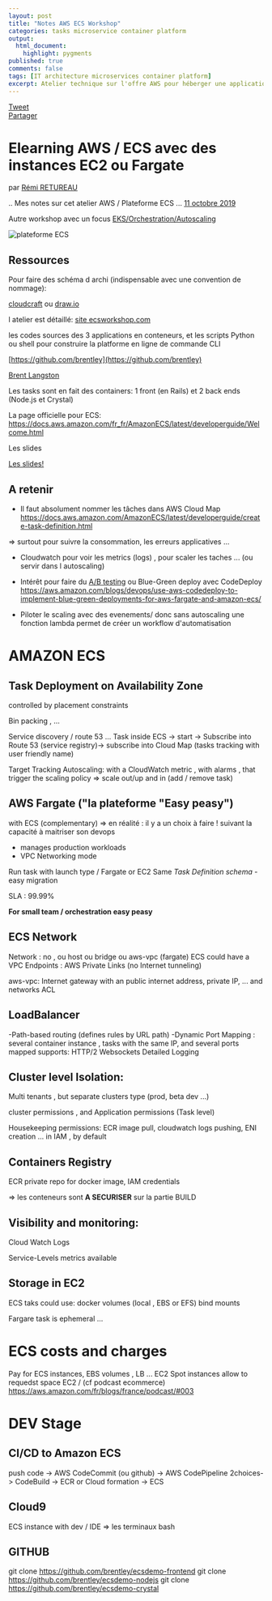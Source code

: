 ```yaml
---
layout: post
title: "Notes AWS ECS Workshop"
categories: tasks microservice container platform
output:
  html_document:
    highlight: pygments
published: true
comments: false
tags: [IT architecture microservices container platform]
excerpt: Atelier technique sur l'offre AWS pour héberger une application en conteneurs (microservices/tasks/webfront/backend)
---
```

<div class="social-media-list">
<a href="https://twitter.com/share?ref_src=twsrc%5Etfw" class="twitter-share-button" data-show-count="false">Tweet</a>
<script type="IN/Share" data-url="{{ site.url }}{{ page.url }}"></script>
<div class="fb-share-button" data-href="{{ site.url }}{{ page.url }}" data-layout="button" data-size="small"><a target="_blank" href="https://www.facebook.com/sharer/sharer.php?u={{ site.url }}{{ page.url }}" class="fb-xfbml-parse-ignore">Partager</a></div>
</div>

# Elearning AWS / ECS avec des instances  EC2 ou Fargate
par [Rémi RETUREAU](https://www.linkedin.com/in/remiretureau/)

.. Mes notes sur cet atelier AWS / Plateforme ECS ...
[11 octobre 2019](https://www.aws.training/learningobject/ilt?id=31682)

Autre workshop avec un focus [EKS/Orchestration/Autoscaling](https://www.aws.training/learningobject/ilt?id=37901)

![plateforme ECS ](https://ecsworkshop.com/images/crystal.svg)

## Ressources
Pour faire des schéma d archi (indispensable avec une convention de nommage):

 [cloudcraft](https://cloudcraft.co/)
 ou
 [draw.io](https://draw.io)


l atelier est détaillé:
[site ecsworkshop.com](https://ecsworkshop.com/)

les codes sources des 3 applications en conteneurs, et les scripts Python ou shell pour construire la platforme en ligne de commande CLI

[https://github.com/brentley](https://github.com/brentley)

[Brent Langston](https://www.linkedin.com/in/brentley/)

Les tasks sont en fait des containers: 1 front (en Rails) et 2 back ends (Node.js et Crystal)

La page officielle pour ECS:
https://docs.aws.amazon.com/fr_fr/AmazonECS/latest/developerguide/Welcome.html

Les slides 

<a href="/pdf/20191011_AWS_ECS.pdf" target="_blank">Les slides!</a>

## A retenir

- Il faut absolument nommer les tâches dans AWS Cloud Map 
 https://docs.aws.amazon.com/AmazonECS/latest/developerguide/create-task-definition.html

=> surtout pour suivre la consommation, les erreurs applicatives ... 


- Cloudwatch pour voir les metrics (logs) , pour scaler les taches ... (ou servir dans l autoscaling)

- Intérêt pour faire du [A/B testing](https://fr.wikipedia.org/wiki/Test_A/B)
ou  Blue-Green deploy
avec CodeDeploy
 https://aws.amazon.com/blogs/devops/use-aws-codedeploy-to-implement-blue-green-deployments-for-aws-fargate-and-amazon-ecs/

- Piloter le scaling avec des evenements/ donc sans autoscaling 
une fonction lambda permet de créer un workflow d'automatisation

# AMAZON ECS

## Task Deployment on Availability Zone

controlled by  placement constraints

Bin packing , ...

Service discovery / route 53 ... Task inside ECS -> start -> Subscribe into Route 53 (service registry)->  subscribe into Cloud Map (tasks tracking with user friendly name)

Target Tracking Autoscaling: with a CloudWatch metric , with alarms , that trigger the scaling policy => scale out/up and in (add / remove task)

## AWS Fargate ("la plateforme "Easy peasy")
with ECS (complementary)  => en réalité : il y a un choix à faire ! suivant la capacité à maitriser son devops 

- manages production workloads
- VPC Networking mode 


Run task with launch type / Fargate or EC2
Same *Task Definition schema* - easy migration

SLA : 99.99%

**For small team / orchestration easy peasy**

## ECS Network
Network : no , ou host ou bridge ou aws-vpc (fargate)
ECS could have a VPC Endpoints : AWS Private Links (no Internet tunneling)

aws-vpc: 
 Internet gateway with an public internet address, private IP, ... and networks ACL

 ## LoadBalancer 
 -Path-based routing (defines rules by URL path)
 -Dynamic Port Mapping : several container instance , tasks with the same IP, and several ports mapped
 supports:
 HTTP/2
 Websockets
 Detailed Logging

## Cluster level Isolation:
Multi tenants , but separate clusters type (prod, beta dev ...)

cluster permissions , and Application permissions (Task level)

Housekeeping permissions: ECR image pull, cloudwatch logs pushing, ENI creation ... in IAM , by default

## Containers Registry
ECR private repo for docker image, IAM credentials

=> les conteneurs sont **A SECURISER** sur la partie BUILD 

## Visibility and monitoring:
Cloud Watch Logs

Service-Levels metrics available

## Storage in EC2

ECS taks could use:
docker volumes (local , EBS or EFS)
bind mounts

Fargare task is ephemeral ...

# ECS costs and charges

Pay for ECS instances, EBS volumes , LB ...
EC2 Spot instances allow to requedst space EC2 / (cf podcast ecommerce)
https://aws.amazon.com/fr/blogs/france/podcast/#003

# DEV Stage

## CI/CD to Amazon ECS
push code -> AWS CodeCommit (ou github) -> AWS CodePipeline  2choices-> CodeBuild -> ECR  or Cloud formation -> ECS

## Cloud9
ECS instance with dev / IDE => les terminaux bash 

## GITHUB

git clone https://github.com/brentley/ecsdemo-frontend
git clone https://github.com/brentley/ecsdemo-nodejs
git clone https://github.com/brentley/ecsdemo-crystal

